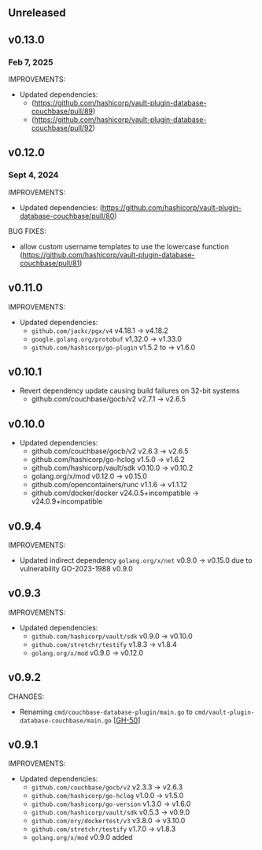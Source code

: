 ## Unreleased

## v0.13.0
### Feb 7, 2025

IMPROVEMENTS:
* Updated dependencies: 
  * (https://github.com/hashicorp/vault-plugin-database-couchbase/pull/89)
  * (https://github.com/hashicorp/vault-plugin-database-couchbase/pull/92)

## v0.12.0
### Sept 4, 2024

IMPROVEMENTS:
* Updated dependencies: (https://github.com/hashicorp/vault-plugin-database-couchbase/pull/80)

BUG FIXES:
* allow custom username templates to use the lowercase function (https://github.com/hashicorp/vault-plugin-database-couchbase/pull/81)

## v0.11.0
IMPROVEMENTS:
* Updated dependencies:
  * `github.com/jackc/pgx/v4` v4.18.1 -> v4.18.2
  * `google.golang.org/protobuf` v1.32.0 -> v1.33.0
  * `github.com/hashicorp/go-plugin` v1.5.2 to -> v1.6.0

## v0.10.1
* Revert dependency update causing build failures on 32-bit systems
  * github.com/couchbase/gocb/v2 v2.7.1 -> v2.6.5

## v0.10.0
* Updated dependencies:
  * github.com/couchbase/gocb/v2 v2.6.3 -> v2.6.5
  * github.com/hashicorp/go-hclog v1.5.0 -> v1.6.2
  * github.com/hashicorp/vault/sdk v0.10.0 -> v0.10.2
  * golang.org/x/mod v0.12.0 -> v0.15.0
  * github.com/opencontainers/runc v1.1.6 -> v1.1.12
  * github.com/docker/docker v24.0.5+incompatible -> v24.0.9+incompatible

## v0.9.4

IMPROVEMENTS:
* Updated indirect dependency `golang.org/x/net` v0.9.0 -> v0.15.0 due to vulnerability GO-2023-1988 v0.9.0

## v0.9.3

IMPROVEMENTS:

* Updated dependencies:
  * `github.com/hashicorp/vault/sdk` v0.9.0 -> v0.10.0
  * `github.com/stretchr/testify` v1.8.3 -> v1.8.4
  * `golang.org/x/mod` v0.9.0 -> v0.12.0

## v0.9.2

CHANGES:
* Renaming  `cmd/couchbase-database-plugin/main.go` to `cmd/vault-plugin-database-couchbase/main.go` [[GH-50](https://github.com/hashicorp/vault-plugin-database-couchbase/pull/50)]

## v0.9.1

IMPROVEMENTS:
* Updated dependencies:
   * `github.com/couchbase/gocb/v2` v2.3.3 -> v2.6.3
   * `github.com/hashicorp/go-hclog` v1.0.0 -> v1.5.0
   * `github.com/hashicorp/go-version` v1.3.0 -> v1.6.0
   * `github.com/hashicorp/vault/sdk` v0.5.3 -> v0.9.0
   * `github.com/ory/dockertest/v3` v3.8.0 -> v3.10.0
   * `github.com/stretchr/testify` v1.7.0 -> v1.8.3
   * `golang.org/x/mod` v0.9.0 added
